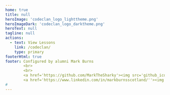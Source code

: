 ```yaml
---
home: true
title: null
heroImage: 'codeclan_logo_lighttheme.png'
heroImageDark: 'codeclan_logo_darktheme.png'
heroText: null
tagline: null
actions:
  - text: View Lessons
    link: /codeclan/
    type: primary
footerHtml: true
footer: Configured by alumni Mark Burns
        <br>
        <br>
        <a href='https://github.com/MarkTheSharky'><img src='github_icon.svg' width='30' height='30'/></a>
        <a href='https://www.linkedin.com/in/markburnsscotland/''><img src='linkedin_icon.svg' width='30' height='30'/></a>
# 
---
```



